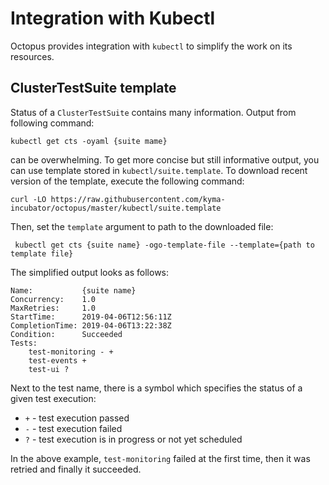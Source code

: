 # Integration with Kubectl

Octopus provides integration with `kubectl` to simplify the work on its resources.

## ClusterTestSuite template

Status of a `ClusterTestSuite` contains many information.
Output from following command:
```
kubectl get cts -oyaml {suite mame}
```
can be overwhelming. To get more concise but still informative output, you can use template stored in `kubectl/suite.template`.
To download recent version of the template, execute the following command:
```
curl -LO https://raw.githubusercontent.com/kyma-incubator/octopus/master/kubectl/suite.template
```
Then, set the `template` argument to path to the downloaded file:
```
 kubectl get cts {suite name} -ogo-template-file --template={path to template file}
```

The simplified output looks as follows:
```
Name:           {suite name}
Concurrency:    1.0
MaxRetries:     1.0
StartTime:      2019-04-06T12:56:11Z
CompletionTime: 2019-04-06T13:22:38Z
Condition:      Succeeded
Tests:
    test-monitoring - + 
    test-events +
    test-ui ?
```

Next to the test name, there is a symbol which specifies the status of a given test execution:
- `+` - test execution passed
- `-` - test execution failed
- `?` - test execution is in progress or not yet scheduled

In the above example, `test-monitoring` failed at the first time, then it was retried and finally it succeeded.  
